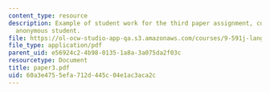 ```yaml
---
content_type: resource
description: Example of student work for the third paper assignment, courtesy of an
  anonymous student.
file: https://ol-ocw-studio-app-qa.s3.amazonaws.com/courses/9-591j-language-processing-fall-2004/60a3e4755efa712d445c04e1ac3aca2c_paper3.pdf
file_type: application/pdf
parent_uid: e56924c2-4b98-0135-1a8a-3a075da2f03c
resourcetype: Document
title: paper3.pdf
uid: 60a3e475-5efa-712d-445c-04e1ac3aca2c
---
```

